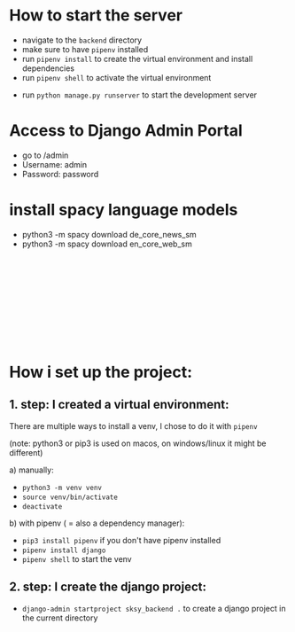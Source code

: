 # How to start the server

- navigate to the `backend` directory
- make sure to have `pipenv` installed
- run `pipenv install` to create the virtual environment and install dependencies
- run `pipenv shell` to activate the virtual environment
<!-- - run `pipenv --venv` to get the path to your venv, then (in vs-code) search for 'select python interpreter' in the command palette and paste `YOURPATH/bin/python` on macos or `YOURPATH\bin\python` on windows (??) -->

- run `python manage.py runserver` to start the development server

# Access to Django Admin Portal

- go to /admin
- Username: admin
- Password: password

# install spacy language models

- python3 -m spacy download de_core_news_sm
- python3 -m spacy download en_core_web_sm

<br>
<br>
<br>
<br>
<br>
<br>
<br>
<br>
<br>

# How i set up the project:

## 1. step: I created a virtual environment:

There are multiple ways to install a venv, I chose to do it with `pipenv`

(note: python3 or pip3 is used on macos, on windows/linux it might be different)

a) manually:

- `python3 -m venv venv`
- `source venv/bin/activate`
- `deactivate`

b) with pipenv ( = also a dependency manager):

- `pip3 install pipenv` if you don't have pipenv installed
- `pipenv install django`
- `pipenv shell` to start the venv

## 2. step: I create the django project:

- `django-admin startproject sksy_backend .` to create a django project in the current directory
